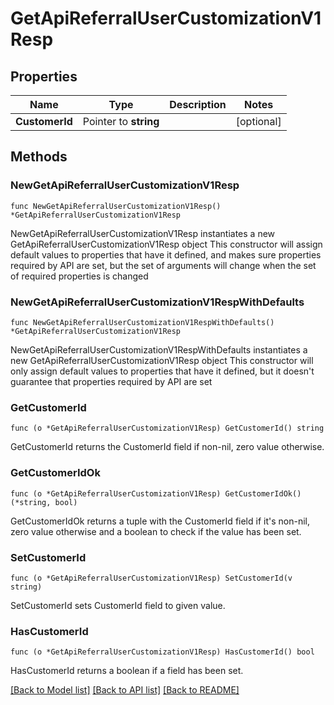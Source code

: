 # GetApiReferralUserCustomizationV1Resp

## Properties

Name | Type | Description | Notes
------------ | ------------- | ------------- | -------------
**CustomerId** | Pointer to **string** |  | [optional] 

## Methods

### NewGetApiReferralUserCustomizationV1Resp

`func NewGetApiReferralUserCustomizationV1Resp() *GetApiReferralUserCustomizationV1Resp`

NewGetApiReferralUserCustomizationV1Resp instantiates a new GetApiReferralUserCustomizationV1Resp object
This constructor will assign default values to properties that have it defined,
and makes sure properties required by API are set, but the set of arguments
will change when the set of required properties is changed

### NewGetApiReferralUserCustomizationV1RespWithDefaults

`func NewGetApiReferralUserCustomizationV1RespWithDefaults() *GetApiReferralUserCustomizationV1Resp`

NewGetApiReferralUserCustomizationV1RespWithDefaults instantiates a new GetApiReferralUserCustomizationV1Resp object
This constructor will only assign default values to properties that have it defined,
but it doesn't guarantee that properties required by API are set

### GetCustomerId

`func (o *GetApiReferralUserCustomizationV1Resp) GetCustomerId() string`

GetCustomerId returns the CustomerId field if non-nil, zero value otherwise.

### GetCustomerIdOk

`func (o *GetApiReferralUserCustomizationV1Resp) GetCustomerIdOk() (*string, bool)`

GetCustomerIdOk returns a tuple with the CustomerId field if it's non-nil, zero value otherwise
and a boolean to check if the value has been set.

### SetCustomerId

`func (o *GetApiReferralUserCustomizationV1Resp) SetCustomerId(v string)`

SetCustomerId sets CustomerId field to given value.

### HasCustomerId

`func (o *GetApiReferralUserCustomizationV1Resp) HasCustomerId() bool`

HasCustomerId returns a boolean if a field has been set.


[[Back to Model list]](../README.md#documentation-for-models) [[Back to API list]](../README.md#documentation-for-api-endpoints) [[Back to README]](../README.md)


